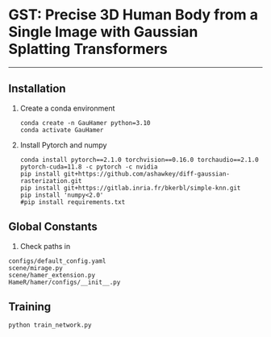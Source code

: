 # GST: Precise 3D Human Body from a Single Image with Gaussian Splatting Transformers

---------

## Installation
1. Create a conda environment 
    ```
    conda create -n GauHamer python=3.10
    conda activate GauHamer
    ```
2. Install Pytorch and numpy

    ```
    conda install pytorch==2.1.0 torchvision==0.16.0 torchaudio==2.1.0 pytorch-cuda=11.8 -c pytorch -c nvidia
    pip install git+https://github.com/ashawkey/diff-gaussian-rasterization.git
    pip install git+https://gitlab.inria.fr/bkerbl/simple-knn.git
    pip install 'numpy<2.0'
    #pip install requirements.txt
    
    ```

## Global Constants

1. Check paths in 
```
configs/default_config.yaml
scene/mirage.py
scene/hamer_extension.py
HameR/hamer/configs/__init__.py

```

## Training
```
python train_network.py
```
